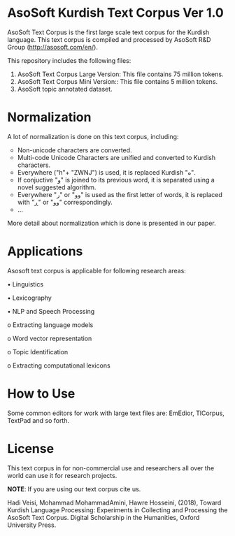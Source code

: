# AsoSoft Kurdish Text Corpus Ver 1.0
AsoSoft Text Corpus is the first large scale text corpus for the Kurdish language. This text corpus is compiled and processed by AsoSoft R&D Group (http://asosoft.com/en/). 

This repository includes the following files:
1. AsoSoft Text Corpus Large Version: This file contains 75 million tokens.
2. AsoSoft Text Corpus Mini Version:: This file contains 5 million tokens.
3. AsoSoft topic annotated dataset.

# Normalization
A lot of normalization is done on this text corpus, including:
 <ul style="list-style-type:circle">
  <li>Non-unicode characters are converted.</li>
  <li>Multi-code Unicode Characters are unified and converted to Kurdish characters.</li>
  <li> Everywhere ("h"+ "ZWNJ") is used, it is replaced Kurdish "ە". </li>
  <li> If conjuctive "و"  is joined to its previous word, it is separated using a novel suggested algorithm.</li>
  <li> Everywhere "ر" or "وو" is used as the first letter of words, it is replaced with "ڕ" or "وو"  correspondingly.</li>
 <li>...</li>
</ul> 
More detail about normalization which is done is presented in our paper.

# Applications
Asosoft text corpus is applicable for following research areas:

•	Linguistics

•	Lexicography

•	NLP and Speech Processing

  o	Extracting language models
  
  o	Word vector representation

  o Topic Identification
  
  o Extracting computational lexicons

# How to Use
Some common editors for work with large text files are: EmEdior, TlCorpus, TextPad and so forth.

# License
This text corpus in for non-commercial use and researchers all over the world can use it for research projects.

<b>NOTE</b>: If you are using our text corpus cite us.

Hadi Veisi, Mohammad MohammadAmini, Hawre Hosseini, (2018), Toward Kurdish Language Processing: Experiments in Collecting and Processing the AsoSoft Text Corpus. Digital Scholarship in the Humanities, Oxford University Press.
